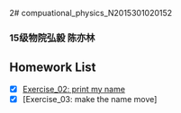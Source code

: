 2# compuational_physics_N2015301020152
### 15级物院弘毅 陈亦林
## Homework List
- [x] [Exercise_02: print my name](https://github.com/chenyilin123/compuational_physics_N2015301020152/blob/master/%E7%AC%AC%E4%BA%8C%E6%AC%A1%E4%BD%9C%E4%B8%9A.py)
- [x] [Exercise_03: make the name move]

